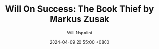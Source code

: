 ---
title: "Will On Success: The Book Thief by Markus Zusak"
author: Will Napolini
date: 2024-04-09 20:55:00 +0800
categories: [Mindset, Book-summaries]
tags:
  [
    the-book-thief,
    markus-zusak,
    world-war-ii,
    historical-fiction,
    young-adult,
    nazi-germany,
    book-clubs,
    book-recommendations,
    death,
    morality,
    human-nature,
    storytelling,
    literature,
    book-summaries,
    book-discussions,
    coming-of-age,
    courage,
    loss,
    friendship,
    tolerance,
    judeo-christian-values,
    bibliotherapy,
    holocaust,
    resilience,
    anti-racism,
    empathy,
    love,
    compassion
  ]
image: https://pbs.twimg.com/media/GO18Y2JW4AAJy9W?format=jpg&name=large
alt: "Will On Success: The Book Thief by Markus Zusak"
fallback:
  - 
  # Replace with the URL of your backup image
  -
  # Replace with the URL of your backup image
---